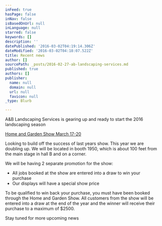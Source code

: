 ```yaml
---
inFeed: true
hasPage: false
inNav: false
isBasedOnUrl: null
inLanguage: null
starred: false
keywords: []
description: ''
datePublished: '2016-03-02T04:19:14.306Z'
dateModified: '2016-03-02T04:18:07.522Z'
title: Recent news
author: []
sourcePath: _posts/2016-02-27-ab-landscaping-services.md
published: true
authors: []
publisher:
  name: null
  domain: null
  url: null
  favicon: null
_type: Blurb

---
```

A&B Landscaping Services is gearing up and ready to start the 2016 landscaping season

[Home and Garden Show March 17-20][0]

Looking to build off the success of last years show. This year we are doubling up. We will be located in booth 1950, which is about 100 feet from the main stage in hall B and on a corner.  

We will be having 2 separate promotion for the show:

* All jobs booked at the show are entered into a draw to win your purchase 
* Our displays will have a special show price

To be qualified to win back your purchase, you must have been booked through the Home and Garden Show. All customers from the show will be entered into a draw at the end of the year and the winner will receive their purchase to a maximum of $2500\. 

Stay tuned for more upcoming news

[0]: http://www.edmontonhomeshow.com/
